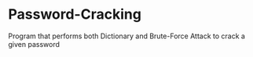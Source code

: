 # Password-Cracking
Program that performs both Dictionary and Brute-Force Attack to crack a given password
